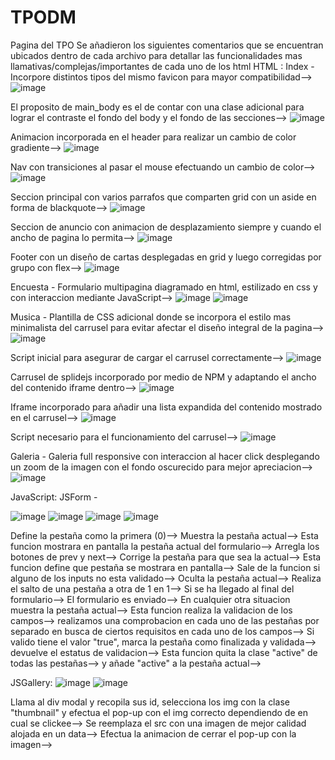 # TPODM
Pagina del TPO
Se añadieron los siguientes comentarios que se encuentran ubicados dentro de cada archivo para detallar las funcionalidades mas llamativas/complejas/importantes de cada uno de los html
HTML :
Index - 
Incorpore distintos tipos del mismo favicon para mayor compatibilidad--> 
![image](https://user-images.githubusercontent.com/95052865/170641630-6103056a-aa62-4b56-bddd-c7eba90a8ae8.png)


El proposito de main_body es el de contar con una clase adicional para lograr el contraste el fondo del body y el fondo de las secciones--> 
![image](https://user-images.githubusercontent.com/95052865/170642065-6fa4fa23-99e6-45f7-a4a9-60a98840c3ba.png)


Animacion incorporada en el header para realizar un cambio de color gradiente--> 
![image](https://user-images.githubusercontent.com/95052865/170642191-6bddc1c8-7849-4d02-be1f-591ec36717b5.png)


Nav con transiciones al pasar el mouse efectuando un cambio de color-->
![image](https://user-images.githubusercontent.com/95052865/170642372-f8d04d47-a515-46d0-838f-da4c717ff13d.png)


Seccion principal con varios parrafos que comparten grid con un aside en forma de blackquote-->
![image](https://user-images.githubusercontent.com/95052865/170642532-5fd8b23f-cd54-4ad0-adfe-c94266ec9902.png)


Seccion de anuncio con animacion de desplazamiento siempre y cuando el ancho de pagina lo permita-->
![image](https://user-images.githubusercontent.com/95052865/170642637-206bf6f4-0259-4131-a49f-28bc8595aa15.png)



Footer con un diseño de cartas desplegadas en grid y luego corregidas por grupo con flex-->
![image](https://user-images.githubusercontent.com/95052865/170642688-e7042966-cc9f-4bee-abc5-5d4550b27952.png)



Encuesta -
Formulario multipagina diagramado en html, estilizado en css y con interaccion mediante JavaScript-->
![image](https://user-images.githubusercontent.com/95052865/170642861-11197f30-53c1-4c15-99b9-e1aa32ab7b90.png)
![image](https://user-images.githubusercontent.com/95052865/170642906-00b6f4eb-a868-4fa2-a598-a922f6cbe851.png)



Musica -
Plantilla de CSS adicional donde se incorpora el estilo mas minimalista del carrusel para evitar afectar el diseño integral de la pagina-->
![image](https://user-images.githubusercontent.com/95052865/170643074-13fe1e5b-69f5-4034-8ab5-72c70a5fd376.png)


Script inicial para asegurar de cargar el carrusel correctamente-->
![image](https://user-images.githubusercontent.com/95052865/170643109-425ce692-5cfc-4096-8018-6565cda066bb.png)



Carrusel de splidejs incorporado por medio de NPM y adaptando el ancho del contenido iframe dentro-->
![image](https://user-images.githubusercontent.com/95052865/170643283-53e50e93-bc14-4f0e-aecf-d57116b90369.png)



Iframe incorporado para añadir una lista expandida del contenido mostrado en el carrusel-->
![image](https://user-images.githubusercontent.com/95052865/170643337-c8d6bafd-5980-44ca-95ee-bef4dc85d72f.png)



Script necesario para el funcionamiento del carrusel-->
![image](https://user-images.githubusercontent.com/95052865/170643372-5ee1b4db-836a-48d0-bfb1-2640b734fbd9.png)



Galeria -
Galeria full responsive con interaccion al hacer click desplegando un zoom de la imagen con el fondo oscurecido para mejor apreciacion-->
![image](https://user-images.githubusercontent.com/95052865/170643495-b8f8b0f8-e172-4b46-9ed6-4eb0d77a2a7e.png)


JavaScript:
JSForm -


![image](https://user-images.githubusercontent.com/95052865/170643616-57ac58db-ca1a-408e-9ed9-e6a328b86f2a.png)
![image](https://user-images.githubusercontent.com/95052865/170643764-0810c4ea-3101-4dd1-bb63-3d2a9862a2a3.png)
![image](https://user-images.githubusercontent.com/95052865/170643824-e7c7f948-855a-41d7-8b49-1d6f881cc97d.png)
![image](https://user-images.githubusercontent.com/95052865/170643862-6b2ba5bf-379e-44bf-a0d5-01c38da1de85.png)

Define la pestaña como la primera (0)-->
Muestra la pestaña actual-->
Esta funcion mostrara en pantalla la pestaña actual del formulario-->
Arregla los botones de prev y next-->
Corrige la pestaña para que sea la actual-->
Esta funcion define que pestaña se mostrara en pantalla-->
Sale de la funcion si alguno de los inputs no esta validado-->
Oculta la pestaña actual-->
Realiza el salto de una pestaña a otra de 1 en 1-->
Si se ha llegado al final del formulario-->
El formulario es enviado-->
En cualquier otra situacion muestra la pestaña actual-->
Esta funcion realiza la validacion de los campos-->
realizamos una comprobacion en cada uno de las pestañas por separado en busca de ciertos requisitos en cada uno de los campos-->
Si valido tiene el valor "true", marca la pestaña como finalizada y validada-->
devuelve el estatus de validacion-->
Esta funcion quita la clase "active" de todas las pestañas-->
y añade "active" a la pestaña actual-->

JSGallery:
![image](https://user-images.githubusercontent.com/95052865/170643962-b542dcdc-8729-4176-a123-79cf22037442.png)
![image](https://user-images.githubusercontent.com/95052865/170643999-15bed941-f18a-4490-80ff-70417809a1fa.png)



Llama al div modal y recopila sus id, selecciona los img con la clase "thumbnail" y efectua el pop-up con el img correcto dependiendo de en cual se clickee-->
Se reemplaza el src con una imagen de mejor calidad alojada en un data-->
Efectua la animacion de cerrar el pop-up con la imagen-->

